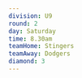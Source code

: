 ```yaml
---
division: U9
round: 2
day: Saturday
time: 8.30am
teamHome: Stingers
teamAway: Dodgers
diamond: 3
---
```


